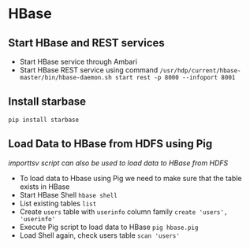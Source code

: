 # HBase

## Start HBase and REST services

-   Start HBase service through Ambari
-   Start HBase REST service using command
    `/usr/hdp/current/hbase-master/bin/hbase-daemon.sh start rest -p 8000 --infoport 8001`

## Install starbase

`pip install starbase`

## Load Data to HBase from HDFS using Pig

_importtsv script can also be used to load data to HBase from HDFS_

-   To load data to Hbase using Pig we need to make sure that the table exists in HBase
-   Start HBase Shell
    `hbase shell`
-   List existing tables
    `list`
-   Create `users` table with `userinfo` column family
    `create 'users', 'userinfo'`
-   Execute Pig script to load data to HBase
    `pig hbase.pig`
-   Load Shell again, check users table
    `scan 'users'`
